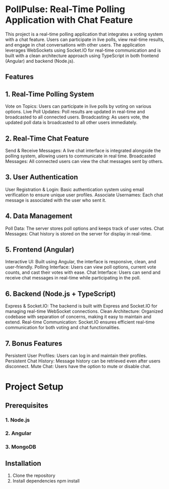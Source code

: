 # PollPulse: Real-Time Polling Application with Chat Feature
This project is a real-time polling application that integrates a voting system with a chat feature. Users can participate in live polls, view real-time results, and engage in chat conversations with other users. The application leverages WebSockets using Socket.IO for real-time communication and is built with a clean architecture approach using TypeScript in both frontend (Angular) and backend (Node.js).

## Features

## 1. Real-Time Polling System
Vote on Topics: Users can participate in live polls by voting on various options.
Live Poll Updates: Poll results are updated in real-time and broadcasted to all connected users.
Broadcasting: As users vote, the updated poll data is broadcasted to all other users immediately.
## 2. Real-Time Chat Feature
Send & Receive Messages: A live chat interface is integrated alongside the polling system, allowing users to communicate in real time.
Broadcasted Messages: All connected users can view the chat messages sent by others.
## 3. User Authentication
User Registration & Login: Basic authentication system using email verification to ensure unique user profiles.
Associate Usernames: Each chat message is associated with the user who sent it.
## 4. Data Management
Poll Data: The server stores poll options and keeps track of user votes.
Chat Messages: Chat history is stored on the server for display in real-time.
## 5. Frontend (Angular)
Interactive UI: Built using Angular, the interface is responsive, clean, and user-friendly.
Polling Interface: Users can view poll options, current vote counts, and cast their votes with ease.
Chat Interface: Users can send and receive chat messages in real-time while participating in the poll.
## 6. Backend (Node.js + TypeScript)
Express & Socket.IO: The backend is built with Express and Socket.IO for managing real-time WebSocket connections.
Clean Architecture: Organized codebase with separation of concerns, making it easy to maintain and extend.
Real-time Communication: Socket.IO ensures efficient real-time communication for both voting and chat functionalities.
## 7. Bonus Features
Persistent User Profiles: Users can log in and maintain their profiles.
Persistent Chat History: Message history can be retrieved even after users disconnect.
Mute Chat: Users have the option to mute or disable chat.



# Project Setup
## Prerequisites
### 1. Node.js 
### 2. Angular 
### 3. MongoDB 

## Installation
1. Clone the repository
2. Install dependencies
    npm install

